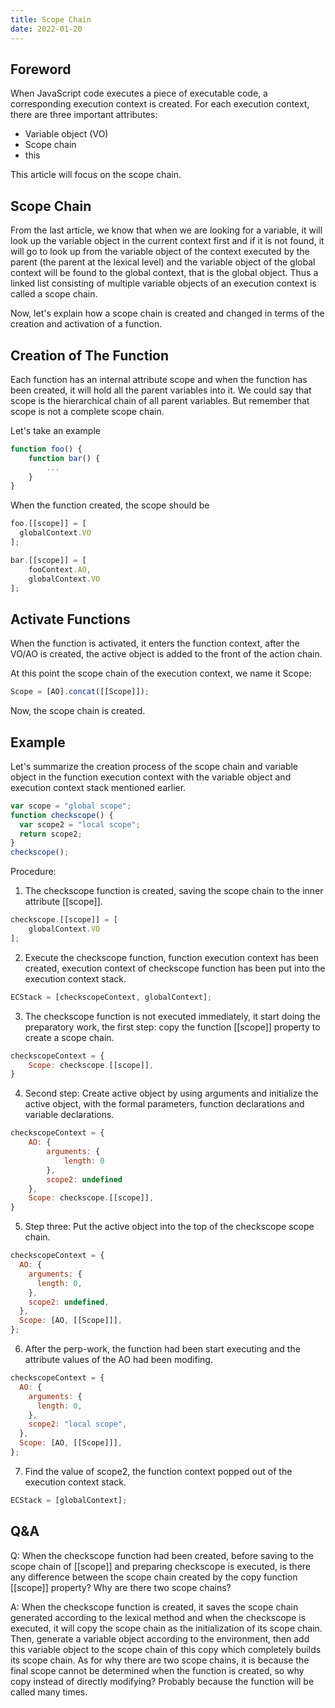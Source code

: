 ```yaml
---
title: Scope Chain
date: 2022-01-20
---
```


## Foreword

When JavaScript code executes a piece of executable code, a corresponding execution context is created.
For each execution context, there are three important attributes:

- Variable object (VO)
- Scope chain
- this

This article will focus on the scope chain.

## Scope Chain

From the last article, we know that when we are looking for a variable, it will look up the variable object in the current context first and if it is not found, it will go to look up from the variable object of the context executed by the parent (the parent at the lexical level) and the variable object of the global context will be found to the global context, that is the global object. Thus a linked list consisting of multiple variable objects of an execution context is called a scope chain.

Now, let's explain how a scope chain is created and changed in terms of the creation and activation of a function.

## Creation of The Function

Each function has an internal attribute scope and when the function has been created, it will hold all the parent variables into it. We could say that scope is the hierarchical chain of all parent variables. But remember that scope is not a complete scope chain.

Let's take an example

```js
function foo() {
    function bar() {
        ...
    }
}
```

When the function created, the scope should be

```js
foo.[[scope]] = [
  globalContext.VO
];

bar.[[scope]] = [
    fooContext.AO,
    globalContext.VO
];
```

## Activate Functions

When the function is activated, it enters the function context, after the VO/AO is created, the active object is added to the front of the action chain.

At this point the scope chain of the execution context, we name it Scope:

```js
Scope = [AO].concat([[Scope]]);
```

Now, the scope chain is created.

## Example

Let's summarize the creation process of the scope chain and variable object in the function execution context with the variable object and execution context stack mentioned earlier.

```js
var scope = "global scope";
function checkscope() {
  var scope2 = "local scope";
  return scope2;
}
checkscope();
```

Procedure:

1.  The checkscope function is created, saving the scope chain to the inner attribute [[scope]].

```js
checkscope.[[scope]] = [
    globalContext.VO
];
```

2. Execute the checkscope function, function execution context has been created, execution context of checkscope function has been put into the execution context stack.

```js
ECStack = [checkscopeContext, globalContext];
```

3. The checkscope function is not executed immediately, it start doing the preparatory work, the first step: copy the function [[scope]] property to create a scope chain.

```js
checkscopeContext = {
    Scope: checkscope.[[scope]],
}
```

4. Second step: Create active object by using arguments and initialize the active object, with the formal parameters, function declarations and variable declarations.

```js
checkscopeContext = {
    AO: {
        arguments: {
            length: 0
        },
        scope2: undefined
    },
    Scope: checkscope.[[scope]],
}
```

5. Step three: Put the active object into the top of the checkscope scope chain.

```js
checkscopeContext = {
  AO: {
    arguments: {
      length: 0,
    },
    scope2: undefined,
  },
  Scope: [AO, [[Scope]]],
};
```

6. After the perp-work, the function had been start executing and the attribute values of the AO had been modifing.

```js
checkscopeContext = {
  AO: {
    arguments: {
      length: 0,
    },
    scope2: "local scope",
  },
  Scope: [AO, [[Scope]]],
};
```

7.  Find the value of scope2, the function context popped out of the execution context stack.

```js
ECStack = [globalContext];
```

## Q&A

Q:
When the checkscope function had been created, before saving to the scope chain of [[scope]] and preparing checkscope is executed, is there any difference between the scope chain created by the copy function [[scope]] property? Why are there two scope chains?

A:
When the checkscope function is created, it saves the scope chain generated according to the lexical method and when the checkscope is executed, it will copy the scope chain as the initialization of its scope chain. Then, generate a variable object according to the environment, then add this variable object to the scope chain of this copy which completely builds its scope chain. As for why there are two scope chains, it is because the final scope cannot be determined when the function is created, so why copy instead of directly modifying? Probably because the function will be called many times.
